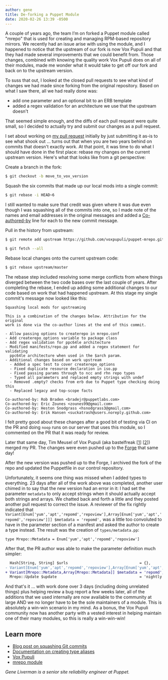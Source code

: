 ```yaml
---
author: gene
title: De-forking a Puppet Module
date: 2020-02-26 13:39 -0500
---
```

A couple of years ago, the team I’m on forked a Puppet module called "mrepo" that is used for creating and managing RPM-based repository mirrors. We recently had an issue arise with using the module, and I happened to notice that the upstream of our fork is now Vox Pupuli and that they had made several improvements that we could benefit from. Those changes, combined with knowing the quality work Vox Pupuli does on all of their modules, made me wonder what it would take to get off our fork and back on to the upstream version.

To suss that out, I looked at the closed pull requests to see what kind of changes we had made since forking from the original repository. Based on what I saw there, all we had really done was:

- add one parameter and an optional bit to an ERB template
- added a regex validation for an architecture we use that the upstream doesn't

That seemed simple enough, and the diffs of each pull request were quite small, so I decided to actually try and submit our changes as a pull request.

I set about working on [my pull request](https://github.com/voxpupuli/puppet-mrepo/pull/107) initially by just submitting it as-is to see what shook out ... turns out that when you are two years behind on commits that doesn't exactly work. At that point, it was time to do what I should have done in the first place: rebase my changes on the current upstream version. Here's what that looks like from a git perspective:

Create a branch in the fork:

```bash
$ git checkout -b move_to_vox_version
```

Squash the six commits that made up our local mods into a single commit:

```bash
$ git rebase -i HEAD~6
```

I still wanted to make sure that credit was given where it was due even though I was squashing all of the commits into one, so I made note of the names and email addresses in the original messages and added a [Co-authored-by](https://medium.com/blackode/creating-co-authored-commits-on-the-command-line-git-305ae2af9f73) line for each to the new commit message.

Pull in the history from upstream:

```bash
$ git remote add upstream https://github.com/voxpupuli/puppet-mrepo.git

$ git fetch --all
```

Rebase local changes onto the current upstream code:

```bash
$ git rebase upstream/master
```

The rebase step included resolving some merge conflicts from where things diverged between the two code bases over the last couple of years. After completing the rebase, I ended up adding some additional changes to our code based on work that had happened upstream. At this stage my single commit's message now looked like this:

```plain
Squashing local mods for upstreaming

This is a combination of the changes below. Attribution for the original
work is done via the co-author lines at the end of this commit.

- Allow passing options to createrepo in mrepo.conf
- Add createrepo_options variable to package class
- Add regex validation for ppc64le architecture
- Modified manifests/repo.pp and added a regex statement for validating
  ppc64le architecture when used in the $arch param.
- Additional changes based on work upstream
  - Added a spec test to cover createrepo_options
  - Fixed duplicate resource declaration in iso.pp
  - Fixed passing params through to ncc and rhn repo types
  - Typed all parameters and replaced empty strings with undef
  - Removed .empty? checks from erb due to Puppet type checking doing this
  - Replaced legacy and top-scope facts

Co-authored-by: Rob Braden <bradejr@puppetlabs.com>
Co-authored-by: Eric Zounes <zounes99@gmail.com>
Co-authored-by: Heston Snodgrass <hsnodgrass3@gmail.com>
Co-authored-by: Erik Hansen <suckatrash@users.noreply.github.com>
```

I felt pretty good about these changes after a good bit of testing via CI on the PR and doing `noop` runs on our server that uses this module, so I commented on the PR that it was ready for review.

Later that same day, Tim Meusel of Vox Pupuli (aka bastelfreak [[1](https://github.com/bastelfreak)] [[2](https://twitter.com/BastelsBlog)]) merged my PR. The changes were even pushed up to the [Forge](https://forge.puppet.com/puppet/mrepo/changelog#v410-2019-11-18) that same day!

After the new version was pushed up to the Forge, I archived the fork of the repo and updated the Puppetfile in our control repository.

Unfortunately, it seems one thing was missed when I added types to everything. 23 days after all of the work above was completed, another user chimed in to say that the new version had an error in it: I had set the parameter `metadata` to only accept strings when it should actually accept both strings and arrays. We chatted back and forth a little and they posted another pull request to correct the issue. A reviewer of the fix rightly indicated that `Variant[Enum['yum','apt','repomd','repoview'],Array[Enum['yum','apt','repomd','repoview']]] $metadata = 'repomd',` was a little too convoluted to have in the parameter section of a manifest and asked the author to create a type instead. The result was the creation of `types/metadata.pp`:

```puppet
type Mrepo::Metadata = Enum['yum','apt','repomd','repoview']
```

After that, the PR author was able to make the parameter definition much simpler:

```diff
  Hash[String, String] $urls                                = {},
- Variant[Enum['yum','apt','repomd','repoview'],Array[Enum['yum','apt','repomd','repoview']]] $metadata = 'repomd',
+ Variant[Mrepo::Metadata,Array[Mrepo::Metadata]] $metadata = 'repomd',
  Mrepo::Update $update                                     = 'nightly',
```

And that's it ... with work done over 3 days (including doing unrelated things) plus helping review a bug report a few weeks later, all of the additions that we used internally are now available to the community at large AND we no longer have to be the sole maintainers of a module. This is absolutely a win-win scenario in my mind. As a bonus, the Vox Pupuli community now has another party with a vested interest in helping maintain one of their many modules, so this is really a win-win-win!

## Learn more

- [Blog post on squashing Git commits](https://stackabuse.com/git-squash-multiple-commits-in-to-one-commit/)
- [Documentation on creating type aliases](https://puppet.com/docs/puppet/latest/lang_type_aliases.html)
- [Vox Pupuli](https://voxpupuli.org)
- [mrepo module](https://forge.puppet.com/puppet/mrepo)

*Gene Liverman is a senior site reliability engineer at Puppet.*
